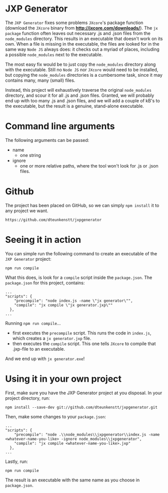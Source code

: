 # JXP Generator

The `JXP Generator` fixes some problems `JXcore`'s package function (download the `JXcore` binary from **http://jxcore.com/downloads/**). The `jx package` function often leaves out necessary .js and .json files from the `node_modules` directory. This results in an executable that doesn't work on its own. When a file is missing in the executable, the files are looked for in the same way `Node JS` always does: it checks out a myriad of places, including a possible `node_modules` next to the executable.

The most easy fix would be to just copy the `node_modules` directory along with the executable. Still no `Node JS` nor `JXcore` would need to be installed, but copying the `node_modules` directories is a cumbersome task, since it may contains many, many (small) files.

Instead, this project will exhaustively traverse the original `node_modules` directory, and scour it for all .js and .json files. Granted, we will probably end up with too many .js and .json files, and we will add a couple of kB's to the executable, but the result is a genuine, stand-alone executable.

# Command line arguments

The following arguments can be passed:
* name
  * one string
* ignore
  * one or more relative paths, where the tool won't look for .js or .json files.

# Github
The project has been placed on GitHub, so we can simply `npm install` it to any project we want.
```
https://github.com/dteunkenstt/jxpgenerator
```

# Seeing it in action

You can simple run the following command to create an executable of the `JXP Generator` project:
```
npm run compile
```

What this does, is look for a `compile` script inside the `package.json`.
The `package.json` for this project, contains:
```
...
"scripts": {
    "precompile": "node index.js -name \"jx generator\"",
    "compile": "jx compile \"jx generator.jxp\""
  },
...
```

Running `npm run compile`...
* first executes the `precompile` script. This runs the code in `index.js`, which creates a `jx generator.jxp` file.
* then executes the `compile` script. This one tells `JXcore` to compile that .jxp-file to an executable.

And we end up with `jx generator.exe`!

# Using it in your own project

First, make sure you have the JXP Generator project at you disposal. In your project directory, run:
```
npm install --save-dev git://github.com/dteunkenstt/jxpgenerator.git
```

Then, make some changes to your `package.json`:
```
...
"scripts": {
    "precompile": "node .\\node_modules\\jxpgenerator\\index.js -name <whatever-name-you-like> -ignore node_modules\\jxpgenerator",
    "compile": "jx compile <whatever-name-you-like>.jxp"
  },
...
```

Lastly, run:
```
npm run compile
```

The result is an executable with the same name as you choose in `package.json`.
